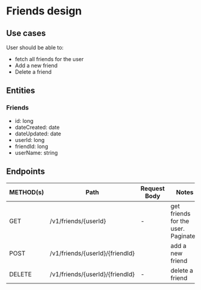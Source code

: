 # Friends design

## Use cases
User should be able to:
 - fetch all friends for the user
 - Add a new friend
 - Delete a friend
 
 
## Entities

### Friends
   - id: long
   - dateCreated: date
   - dateUpdated: date 
   - userId: long
   - friendId: long
   - userName: string
   
## Endpoints

| METHOD(s) | Path | Request Body | Notes |
|--------|------|-------------|-------|
|GET| /v1/friends/{userId} | - | get friends for the user. Paginated |
|POST| /v1/friends/{userId}/{friendId} |  | add a new friend|
|DELETE| /v1/friends/{userId}/{friendId} | - | delete a friend|


